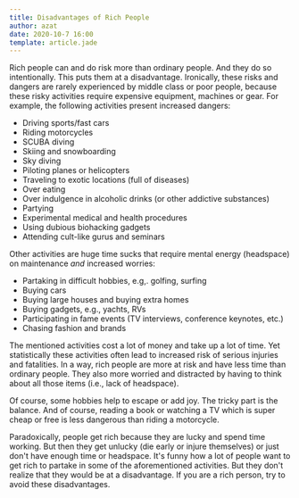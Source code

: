 ```yaml
---
title: Disadvantages of Rich People
author: azat
date: 2020-10-7 16:00
template: article.jade
---
```


Rich people can and do risk more than ordinary people. And they do so intentionally. This puts them at a disadvantage. Ironically, these risks and dangers are rarely experienced by middle class or poor people, because these risky activities require expensive equipment, machines or gear. For example, the following activities present increased dangers:

* Driving sports/fast cars
* Riding motorcycles
* SCUBA diving
* Skiing and snowboarding
* Sky diving
* Piloting planes or helicopters
* Traveling to exotic locations (full of diseases)
* Over eating 
* Over indulgence in alcoholic drinks (or other addictive substances)
* Partying
* Experimental medical and health procedures 
* Using dubious biohacking gadgets
* Attending cult-like gurus and seminars

Other activities are huge time sucks that require mental energy (headspace) on maintenance *and* increased worries:

* Partaking in difficult hobbies, e.g,. golfing, surfing
* Buying cars
* Buying large houses and buying extra homes
* Buying gadgets, e.g., yachts, RVs
* Participating in fame events (TV interviews, conference keynotes, etc.)
* Chasing fashion and brands

The mentioned activities cost a lot of money and take up a lot of time. Yet statistically these activities often lead to increased risk of serious injuries and fatalities. In a way, rich people are more at risk and have less time than ordinary people. They also more worried and distracted by having to think about all those items (i.e., lack of headspace). 

Of course, some hobbies help to escape or add joy. The tricky part is the balance. And of course, reading a book or watching a TV which is super cheap or free is less dangerous than riding a motorcycle.

Paradoxically, people get rich because they are lucky and spend time working. But then they get unlucky (die early or injure themselves) or just don't have enough time or headspace. It's funny how a lot of people want to get rich to partake in some of the aforementioned activities. But they don't realize that they would be at a disadvantage. If you are a rich person, try to avoid these disadvantages. 
